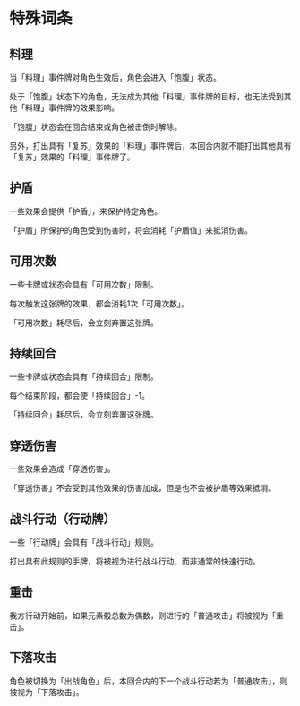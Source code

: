 # 特殊词条

## 料理

当「料理」事件牌对角色生效后，角色会进入「饱腹」状态。

处于「饱腹」状态下的角色，无法成为其他「料理」事件牌的目标，也无法受到其他「料理」事件牌的效果影响。

「饱腹」状态会在回合结束或角色被击倒时解除。

另外，打出具有「复苏」效果的「料理」事件牌后，本回合内就不能打出其他具有「复苏」效果的「料理」事件牌了。

## 护盾

一些效果会提供「护盾」，来保护特定角色。

「护盾」所保护的角色受到伤害时，将会消耗「护盾值」来抵消伤害。

## 可用次数

一些卡牌或状态会具有「可用次数」限制。

每次触发这张牌的效果，都会消耗1次「可用次数」。

「可用次数」耗尽后，会立刻弃置这张牌。

## 持续回合

一些卡牌或状态会具有「持续回合」限制。

每个结束阶段，都会使「持续回合」-1。

「持续回合」耗尽后，会立刻弃置这张牌。

## 穿透伤害

一些效果会造成「穿透伤害」。

「穿透伤害」不会受到其他效果的伤害加成，但是也不会被护盾等效果抵消。

## 战斗行动（行动牌）

一些「行动牌」会具有「战斗行动」规则。

打出具有此规则的手牌，将被视为进行战斗行动，而非通常的快速行动。

## 重击

我方行动开始前，如果元素骰总数为偶数，则进行的「普通攻击」将被视为「重击」。

## 下落攻击

角色被切换为「出战角色」后，本回合内的下一个战斗行动若为「普通攻击」，则被视为「下落攻击」。
